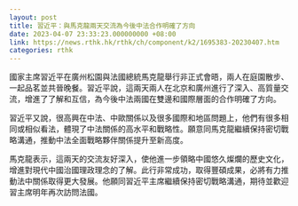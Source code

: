 ```yaml
---
layout: post
title: 習近平：與馬克龍兩天交流為今後中法合作明確了方向
date: 2023-04-07 23:33:23.000000000 +08:00
link: https://news.rthk.hk/rthk/ch/component/k2/1695383-20230407.htm
categories: rthk
---
```


國家主席習近平在廣州松園與法國總統馬克龍舉行非正式會晤，兩人在庭園散步、一起品茗並共晉晚餐。習近平說，這兩天兩人在北京和廣州進行了深入、高質量交流，增進了了解和互信，為今後中法兩國在雙邊和國際層面的合作明確了方向。

習近平又說，很高興在中法、中歐關係以及很多國際和地區問題上，他們有很多相同或相似看法，體現了中法關係的高水平和戰略性。願意同馬克龍繼續保持密切戰略溝通，推動中法全面戰略夥伴關係提升至新高度。

馬克龍表示，這兩天的交流友好深入，使他進一步領略中國悠久燦爛的歷史文化，增進對現代中國治國理政理念的了解。此行非常成功，取得豐碩成果，必將有力推動法中關係取得更大發展。他願同習近平主席繼續保持密切戰略溝通，期待並歡迎習主席明年再次訪問法國。
